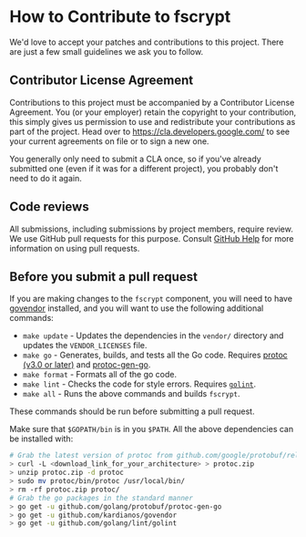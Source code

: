 # How to Contribute to fscrypt

We'd love to accept your patches and contributions to this project. There are
just a few small guidelines we ask you to follow.

## Contributor License Agreement

Contributions to this project must be accompanied by a Contributor License
Agreement. You (or your employer) retain the copyright to your contribution,
this simply gives us permission to use and redistribute your contributions as
part of the project. Head over to <https://cla.developers.google.com/> to see
your current agreements on file or to sign a new one.

You generally only need to submit a CLA once, so if you've already submitted one
(even if it was for a different project), you probably don't need to do it
again.

## Code reviews

All submissions, including submissions by project members, require review. We
use GitHub pull requests for this purpose. Consult
[GitHub Help](https://help.github.com/articles/about-pull-requests/) for more
information on using pull requests.

## Before you submit a pull request

If you are making changes to the `fscrypt` component, you will need to have
[govendor](https://github.com/kardianos/govendor) installed, and you will want
to use the following additional commands:
*   `make update` - Updates the dependencies in the `vendor/` directory and
    updates the `VENDOR_LICENSES` file.
*   `make go` - Generates, builds, and tests all the Go code. Requires
    [protoc (v3.0 or later)](https://github.com/google/protobuf/releases) and
    [protoc-gen-go](https://github.com/golang/protobuf).
*   `make format` - Formats all of the go code.
*   `make lint` - Checks the code for style errors. Requires
    [`golint`](https://github.com/golang/lint).
*   `make all` - Runs the above commands and builds `fscrypt`.

These commands should be run before submitting a pull request.

Make sure that `$GOPATH/bin` is in you `$PATH`. All the above dependencies can
be installed with:
``` bash
# Grab the latest version of protoc from github.com/google/protobuf/releases
> curl -L <download_link_for_your_architecture> > protoc.zip
> unzip protoc.zip -d protoc
> sudo mv protoc/bin/protoc /usr/local/bin/
> rm -rf protoc.zip protoc/
# Grab the go packages in the standard manner
> go get -u github.com/golang/protobuf/protoc-gen-go
> go get -u github.com/kardianos/govendor
> go get -u github.com/golang/lint/golint
```
